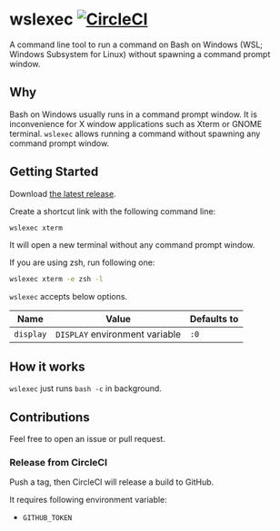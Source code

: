 # wslexec [![CircleCI](https://circleci.com/gh/int128/wslexec.svg?style=shield)](https://circleci.com/gh/int128/wslexec)

A command line tool to run a command on Bash on Windows (WSL; Windows Subsystem for Linux) without spawning a command prompt window.


## Why

Bash on Windows usually runs in a command prompt window.
It is inconvenience for X window applications such as Xterm or GNOME terminal.
`wslexec` allows running a command without spawning any command prompt window.


## Getting Started

Download [the latest release](https://github.com/int128/wslexec/releases).

Create a shortcut link with the following command line:

```sh
wslexec xterm
```

It will open a new terminal without any command prompt window.

If you are using zsh, run following one:

```sh
wslexec xterm -e zsh -l
```

`wslexec` accepts below options.

Name | Value | Defaults to
-----|-------|------------
`display` | `DISPLAY` environment variable | `:0`


## How it works

`wslexec` just runs `bash -c` in background.


## Contributions

Feel free to open an issue or pull request.

### Release from CircleCI

Push a tag, then CircleCI will release a build to GitHub.

It requires following environment variable:

- `GITHUB_TOKEN`
